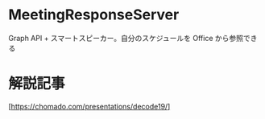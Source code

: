# MeetingResponseServer
Graph API + スマートスピーカー。自分のスケジュールを Office から参照できる

# 解説記事

[https://chomado.com/presentations/decode19/]
